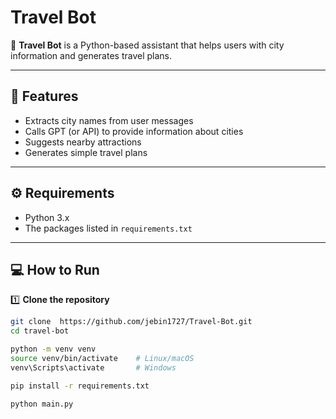 # Travel Bot

🚀 **Travel Bot** is a Python-based assistant that helps users with city information and generates travel plans.

---

## 📌 Features

- Extracts city names from user messages
- Calls GPT (or API) to provide information about cities
- Suggests nearby attractions
- Generates simple travel plans

---

## ⚙️ Requirements

- Python 3.x
- The packages listed in `requirements.txt`

---

## 💻 How to Run

1️⃣ **Clone the repository**
```bash
git clone  https://github.com/jebin1727/Travel-Bot.git
cd travel-bot

python -m venv venv
source venv/bin/activate    # Linux/macOS
venv\Scripts\activate       # Windows

pip install -r requirements.txt

python main.py
